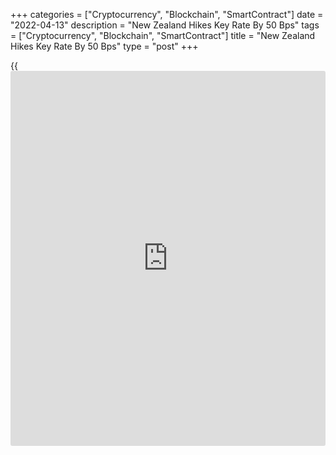 +++
categories = ["Cryptocurrency", "Blockchain", "SmartContract"]
date = "2022-04-13"
description = "New Zealand Hikes Key Rate By 50 Bps"
tags = ["Cryptocurrency", "Blockchain", "SmartContract"]
title = "New Zealand Hikes Key Rate By 50 Bps"
type = "post"
+++

{{<iframe id="large-banner" src="https://www.bounty.group/#slide=23.0" width="100%" height="600" scrolling="no" style="border: 0px solid rgb(216, 221, 230); border-radius: 3px;">}}

New Zealand's central bank lifted its key interest rate by half a
percentage point, the biggest increase in over two decades, to head off
rising inflation expectations and minimize any unnecessary volatility in
the future.

The Monetary Policy Committee of the Reserve Bank of New Zealand raised
the Official Cash Rate by 50 basis points to 1.50 percent at its meeting
on Wednesday. The bank hiked the rate for a fourth [policy](https://www.fintechee.com/policy/) session in a
row.

The latest hike was the biggest since May 2000, when the OCR was raised
by a similar volume.

The previous change was [a quarter-point hike in February][1].

The MPC agreed it is appropriate to continue to tighten monetary
conditions at the current pace to best maintain price stability and
support maximum sustainable employment.

"The Committee agreed that their [policy](https://www.fintechee.com/policy/) 'path of least regret' is to
increase the OCR by more now, rather than later, to head off rising
inflation expectations and minimize any unnecessary volatility in
output, interest rates, and the exchange rate in the future," the bank
said.

"The Committee agreed to a 50 basis point rise in the OCR, consistent
with this least regrets analysis," the bank added.

Members observed that moving the interest rate to a more neutral stance
sooner will reduce the risks of rising inflation expectations. A larger
move now also provides more [policy](https://www.fintechee.com/policy/) flexibility ahead in light of the
highly uncertain global economic environment.

Further, the committee noted that heightened global economic uncertainty
and inflation are [dampening consumer confidence][2]. The rise in
mortgage interest rates, amongst other factors, have acted to reduce
mortgage demand and house prices.

However, economic capacity pressures remain, with a broad range of
indicators highlighting domestic capacity constraints and ongoing
inflation pressures, the committee said.

The committee viewed that house prices are moving towards a more
sustainable level.

Today's RBNZ decision to accelerate its hiking cycle shows it is willing
to move decisively to get a hand on surging inflation, Ben Udy, an
economist at Capital Economics, said. The economist expects the rate to
rise to 3.0 percent by the end of this year.

For comments and feedback [contact](https://www.playgroundfx.com/contact/): editorial@rtt[news](https://www.letsplayfx.com/blog/forex-news-website/).com

[Economic News][3]

 **What parts of the world are seeing the best (and worst) economic
performances lately? Click[here][4] to check out our [Econ Scorecard][4]
and find out! See up-to-the-moment [ranking](https://www.playgroundfx.com/blog/crypto-exchange-ranking/)s for the best and worst
performers in [GDP][4], [unemployment rate][5], [inflation][6] and much
more.**

   1. www.rtt[news](https://www.letsplayfx.com/blog/forex-news-website/).com/3264645/rbnz-hikes-official-cash-rate-to-1-00.aspx
   2. www.rtt[news](https://www.letsplayfx.com/blog/forex-news-website/).com/3270794/new-zealand-credit-card-spending-drops-first-time-in-5-months.aspx
   3. www.rtt[news](https://www.letsplayfx.com/blog/forex-news-website/).com/Content/EconomicNews.aspx
   4. www.rtt[news](https://www.letsplayfx.com/blog/forex-news-website/).com/economic-scorecard/world-rank/GDP/highest-performance.aspx
   5. www.rtt[news](https://www.letsplayfx.com/blog/forex-news-website/).com/economic-scorecard/world-rank/unemployment-rate/lowest-performance.aspx
   6. www.rtt[news](https://www.letsplayfx.com/blog/forex-news-website/).com/economic-scorecard/world-rank/CPI/highest-performance.aspx